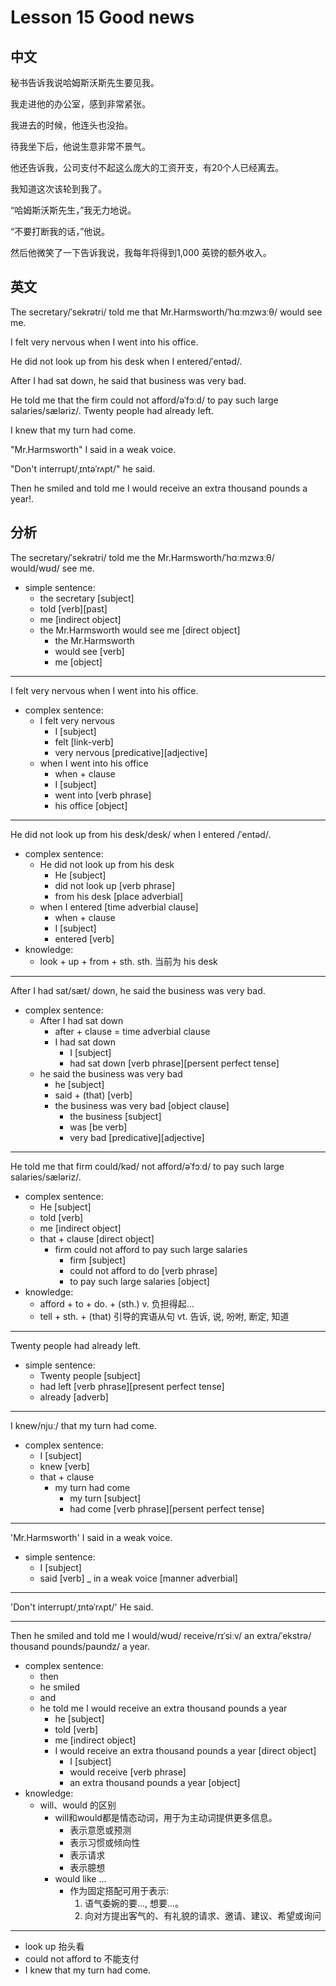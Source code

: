# Lesson 15 Good news 

## 中文

秘书告诉我说哈姆斯沃斯先生要见我。

我走进他的办公室，感到非常紧张。

我进去的时候，他连头也没抬。

待我坐下后，他说生意非常不景气。

他还告诉我，公司支付不起这么庞大的工资开支，有20个人已经离去。

我知道这次该轮到我了。

“哈姆斯沃斯先生，”我无力地说。

“不要打断我的话，”他说。

然后他微笑了一下告诉我说，我每年将得到1,000 英镑的额外收入。


## 英文

The secretary/ˈsekrətri/ told me that Mr.Harmsworth/ˈhɑːmzwɜːθ/ would see me. 

I felt very nervous when I went into his office.

He did not look up from his desk when I entered/ˈentəd/.

After I had sat down, he said that business was very bad.

He told me that the firm could not afford/əˈfɔːd/ to pay such large salaries/sæləriz/. Twenty people had already left.

I knew that my turn had come.

"Mr.Harmsworth" I said in a weak voice.

"Don't interrupt/ˌɪntəˈrʌpt/" he said.

Then he smiled and told me I would receive an extra thousand pounds a year!.

## 分析

The secretary/ˈsekrətri/ told me the Mr.Harmsworth/ˈhɑːmzwɜːθ/ would/wʊd/ see me.
- simple sentence:
    - the secretary [subject]
    - told [verb][past]
    - me [indirect object]
    - the Mr.Harmsworth would see me [direct object]
        - the Mr.Harmsworth 
        - would see [verb]
        - me [object]
  
---

I felt very nervous when I went into his office.
- complex sentence:
    - I felt very nervous 
        - I [subject]
        - felt [link-verb]
        - very nervous [predicative][adjective]
    - when I went into his office 
        - when + clause
        - I [subject]
        - went into [verb phrase]
        - his office [object]
  
---


He did not look up from his desk/desk/ when I entered /ˈentəd/.
- complex sentence:
    - He did not look up from his desk
        - He [subject]
        - did not look up [verb phrase]
        - from his desk [place adverbial]
    - when I entered [time adverbial clause]
        - when + clause
        - I [subject]
        - entered [verb]
- knowledge:
    - look + up + from + sth.
        sth.  当前为 his desk
  
---


After I had sat/sæt/ down, he said the business was very bad. 
- complex sentence:
    - After I had sat down 
        - after + clause = time adverbial clause
        - I had sat down
            - I [subject]
            - had sat down [verb phrase][persent perfect tense]
    - he said the business was very bad
        - he [subject]
        - said + (that) [verb]
        - the business was very bad [object clause]
            - the business [subject]
            - was [be verb]
            - very bad [predicative][adjective]
  
---


He told me that firm could/kəd/ not afford/əˈfɔːd/ to pay such large salaries/sæləriz/.
- complex sentence:
    - He [subject]
    - told [verb]
    - me [indirect object]
    - that + clause [direct object]
        - firm could not afford to pay such large salaries
            - firm [subject]
            - could not afford to do [verb phrase]
            - to pay such large salaries [object]
- knowledge:
    - afford + to + do. + (sth.)
        v. 负担得起...
    - tell + sth. + (that) 引导的宾语从句
        vt. 告诉, 说, 吩咐, 断定, 知道
  
---


Twenty people had already left. 
- simple sentence:
    - Twenty people [subject]
    - had left [verb phrase][present perfect tense]
    - already [adverb]
  
---


I knew/njuː/ that my turn had come.
- complex sentence:
    - I [subject]
    - knew [verb]
    - that + clause
        - my turn had come 
            - my turn [subject]
            - had come [verb phrase][persent perfect tense]
  
---


'Mr.Harmsworth' I said in a weak voice.
- simple sentence:
    - I [subject]
    - said [verb]
    _ in a weak voice [manner adverbial]
  
---

'Don't interrupt/ˌɪntəˈrʌpt/' He said.
  
---

Then he smiled and told me I would/wʊd/ receive/rɪˈsiːv/ an extra/ˈekstrə/ thousand pounds/paʊndz/ a year.
- complex sentence:
    - then 
    - he smiled 
    - and 
    - he told me I would receive an extra thousand pounds a year
        - he [subject]
        - told [verb]
        - me [indirect object]
        - I would receive an extra thousand pounds a year [direct object]
            - I [subject]
            - would receive [verb phrase]
            - an extra thousand pounds a year [object]
- knowledge:
    - will、would 的区别
        - will和would都是情态动词，用于为主动词提供更多信息。
            - 表示意愿或预测
            - 表示习惯或倾向性
            - 表示请求
            - 表示臆想
        -  would like ...
            - 作为固定搭配可用于表示:
                1. 语气委婉的要..., 想要...。
                2. 向对方提出客气的、有礼貌的请求、邀请、建议、希望或询问

  
---

- look up 抬头看
- could not afford to 不能支付
- I knew that my turn had come.



